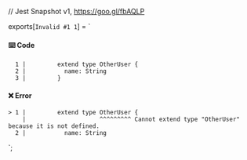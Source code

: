 // Jest Snapshot v1, https://goo.gl/fbAQLP

exports[`Invalid #1 1`] = `
#### ⌨️ Code

      1 |         extend type OtherUser {
      2 |           name: String
      3 |         }

#### ❌ Error

    > 1 |         extend type OtherUser {
        |                     ^^^^^^^^^ Cannot extend type "OtherUser" because it is not defined.
      2 |           name: String
`;
